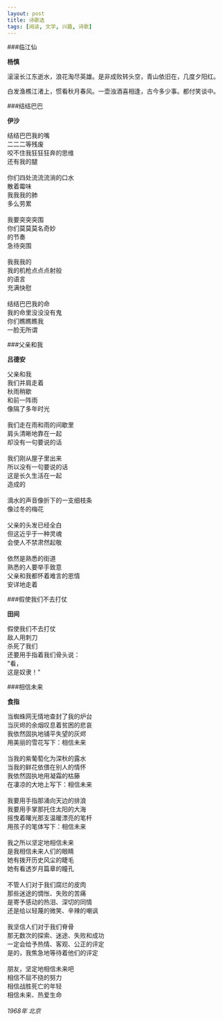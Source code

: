 ```yaml
---
layout: post
title: 诗歌选
tags: [阅读, 文学, 兴趣, 诗歌]
---
```


###临江仙

**杨慎**

滚滚长江东逝水，浪花淘尽英雄。是非成败转头空，青山依旧在，几度夕阳红。

白发渔樵江渚上，惯看秋月春风。一壶浊酒喜相逢，古今多少事。都付笑谈中。


###结结巴巴

**伊沙**

结结巴巴我的嘴<br /> 
二二二等残废<br />
咬不住我狂狂狂奔的思维<br />
还有我的腿<br />
<br />
你们四处流流流淌的口水<br />
散着霉味<br />
我我我的肺<br />
多么劳累<br />
<br />
我要突突突围<br />
你们莫莫莫名奇妙<br />
的节奏<br />
急待突围<br />
<br />
我我我的<br />
我的机枪点点点射般<br />
的语言<br />
充满快慰<br />
<br />
结结巴巴我的命<br />
我的命里没没没有鬼<br />
你们瞧瞧瞧我<br />
一脸无所谓<br />


###父亲和我

**吕德安**

父亲和我<br />
我们并肩走着<br />
秋雨稍歇<br />
和前一阵雨<br />
像隔了多年时光<br />
<br />
我们走在雨和雨的间歇里<br />
肩头清晰地靠在一起<br />
却没有一句要说的话<br />
<br />
我们刚从屋子里出来<br />
所以没有一句要说的话<br />
这是长久生活在一起<br />
造成的<br />
<br />
滴水的声音像折下的一支细枝条<br />
像过冬的梅花<br />
<br />
父亲的头发已经全白<br />
但这近乎于一种灵魂<br />
会使人不禁肃然起敬<br />
<br />
依然是熟悉的街道<br />
熟悉的人要举手致意<br />
父亲和我都怀着难言的恩情<br />
安详地走着<br />


###假使我们不去打仗

**田间**

假使我们不去打仗<br />
敌人用刺刀<br />
杀死了我们<br />
还要用手指着我们骨头说：<br />
"看，<br />
这是奴隶！"<br />


###相信未来

**食指**

当蜘蛛网无情地查封了我的炉台<br />
当灰烬的余烟叹息着贫困的悲哀<br />
我依然固执地铺平失望的灰烬<br />
用美丽的雪花写下：相信未来<br />
<br />
当我的紫葡萄化为深秋的露水<br />
当我的鲜花依偎在别人的情怀<br />
我依然固执地用凝霜的枯藤<br />
在凄凉的大地上写下：相信未来<br />
<br />
我要用手指那涌向天边的排浪<br />
我要用手掌那托住太阳的大海<br />
摇曳着曙光那支温暖漂亮的笔杆<br />
用孩子的笔体写下：相信未来<br />
<br />
我之所以坚定地相信未来<br />
是我相信未来人们的眼睛<br />
她有拨开历史风尘的睫毛<br />
她有看透岁月篇章的瞳孔<br />
<br />
不管人们对于我们腐烂的皮肉<br />
那些迷途的惆怅、失败的苦痛<br />
是寄予感动的热泪、深切的同情<br />
还是给以轻蔑的微笑、辛辣的嘲讽<br />
<br />
我坚信人们对于我们脊骨<br />
那无数次的探索、迷途、失败和成功<br />
一定会给予热情、客观、公正的评定<br />
是的，我焦急地等待着他们的评定<br />
<br />
朋友，坚定地相信未来吧<br />
相信不屈不挠的努力<br />
相信战胜死亡的年轻<br />
相信未来、热爱生命<br />
<br />
*1968年 北京*
